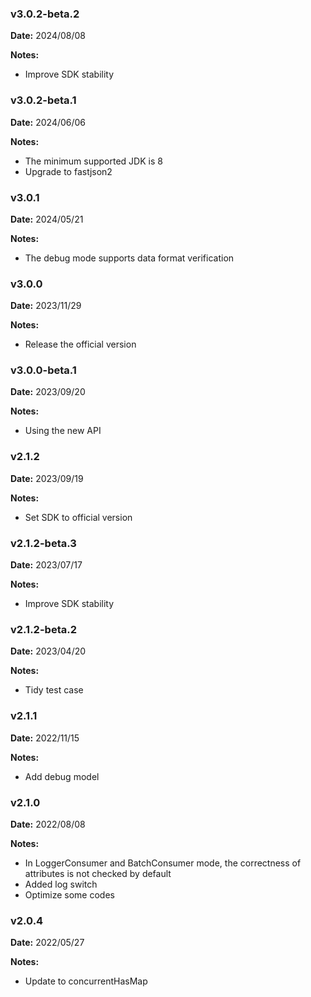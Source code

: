 ### v3.0.2-beta.2
**Date:** 2024/08/08

**Notes:**

* Improve SDK stability

### v3.0.2-beta.1
**Date:** 2024/06/06

**Notes:**

* The minimum supported JDK is 8
* Upgrade to fastjson2

### v3.0.1
**Date:** 2024/05/21

**Notes:**

* The debug mode supports data format verification

### v3.0.0
**Date:** 2023/11/29

**Notes:**

* Release the official version

### v3.0.0-beta.1
**Date:** 2023/09/20

**Notes:**

* Using the new API

### v2.1.2
**Date:** 2023/09/19

**Notes:**

* Set SDK to official version

### v2.1.2-beta.3
**Date:** 2023/07/17

**Notes:**

* Improve SDK stability

### v2.1.2-beta.2
**Date:** 2023/04/20

**Notes:**

* Tidy test case

### v2.1.1
**Date:** 2022/11/15

**Notes:**

* Add debug model

### v2.1.0
**Date:** 2022/08/08

**Notes:**

* In LoggerConsumer and BatchConsumer mode, the correctness of attributes is not checked by default
* Added log switch
* Optimize some codes

### v2.0.4
**Date:** 2022/05/27

**Notes:**

* Update to concurrentHasMap
